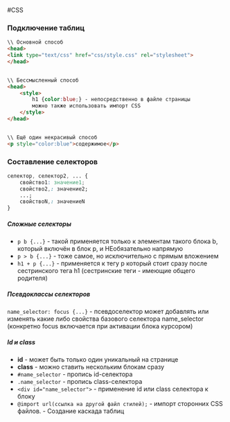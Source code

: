 #CSS 

### Подключение таблиц

```HTML
\\ Основной способ
<head>
<link type="text/css" href="css/style.css" rel="stylesheet">
</head>


\\ Бессмысленный способ
<head>
	<style>
		h1 {color:blue;} - непосредственно в файле страницы
		можно также использовать импорт CSS
	</style>
</head>


\\ Ещё один некрасивый способ
<p style="color:blue">содержимое</p>
```

### Составление селекторов

```css
селектор, селектор2, ... {
	свойство1: значение1; 
	свойство2,: значение2;
	...; 
	свойствоN,: значениеN
}
```

##### Сложные селекторы
- `p b {...}` - такой применяется только к элементам такого блока b, который включён в блок p, и НЕобязательно напрямую
- `p > b {...}` - тоже самое, но исключительно с прямым вложением
- `h1 + p {...}` - применяется к тегу p который стоит сразу после сестринского тега h1 (сестринские теги - имеющие общего родителя)

##### Псевдоклассы селекторов
`name_selector: focus {...}` - псевдоселектор может добавлять или изменять какие либо свойства базового селектора name_selector (конкретно focus включается при активации блока курсором)

##### Id и class
- **id** - может быть только один уникальный на странице
- **class** - можно ставить нескольким блокам сразу
- `#name_selector`	- пропись id-селектора
- `.name_selector`	- пропись class-селектора
- `<div id="name_selector">` - применение id или class селектора к блоку
- `@import url(ссылка на другой файл стилей);` - импорт сторонних CSS файлов. 
					     - Создание каскада таблиц


